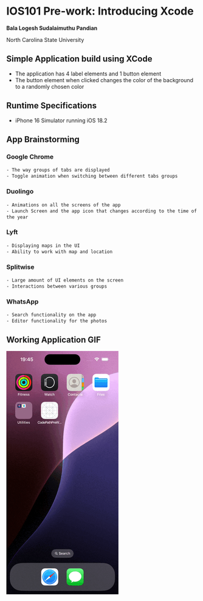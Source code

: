 # IOS101 Pre-work: Introducing Xcode

**Bala Logesh Sudalaimuthu Pandian**

North Carolina State University

## Simple Application build using XCode

- The application has 4 label elements and 1 button element
- The button element when clicked changes the color of the background to a randomly chosen color

## Runtime Specifications
- iPhone 16 Simulator running iOS 18.2

## App Brainstorming

### Google Chrome
    - The way groups of tabs are displayed
    - Toggle animation when switching between different tabs groups

### Duolingo
    - Animations on all the screens of the app
    - Launch Screen and the app icon that changes according to the time of the year

### Lyft
    - Displaying maps in the UI
    - Ability to work with map and location

### Splitwise
    - Large amount of UI elements on the screen
    - Interactions between various groups

### WhatsApp
    - Search functionality on the app
    - Editor functionality for the photos

## Working Application GIF
![Application GIF](https://github.com/Bala-Logesh/code-path-prework/blob/main/CodePathPreWork/app_demo.gif)